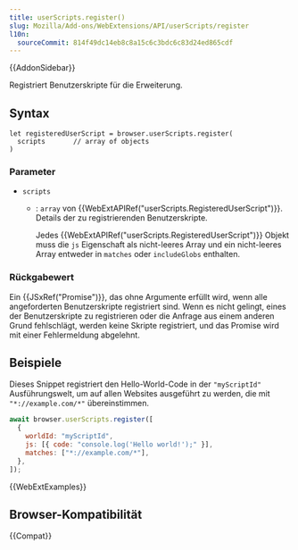 ```yaml
---
title: userScripts.register()
slug: Mozilla/Add-ons/WebExtensions/API/userScripts/register
l10n:
  sourceCommit: 814f49dc14eb8c8a15c6c3bdc6c83d24ed865cdf
---
```


{{AddonSidebar}}

Registriert Benutzerskripte für die Erweiterung.

## Syntax

```js-nolint
let registeredUserScript = browser.userScripts.register(
  scripts       // array of objects
)
```

### Parameter

- `scripts`

  - : `array` von {{WebExtAPIRef("userScripts.RegisteredUserScript")}}. Details der zu registrierenden Benutzerskripte.

    Jedes {{WebExtAPIRef("userScripts.RegisteredUserScript")}} Objekt muss die `js` Eigenschaft als nicht-leeres Array und ein nicht-leeres Array entweder in `matches` oder `includeGlobs` enthalten.

### Rückgabewert

Ein {{JSxRef("Promise")}}, das ohne Argumente erfüllt wird, wenn alle angeforderten Benutzerskripte registriert sind. Wenn es nicht gelingt, eines der Benutzerskripte zu registrieren oder die Anfrage aus einem anderen Grund fehlschlägt, werden keine Skripte registriert, und das Promise wird mit einer Fehlermeldung abgelehnt.

## Beispiele

Dieses Snippet registriert den Hello-World-Code in der `"myScriptId"` Ausführungswelt, um auf allen Websites ausgeführt zu werden, die mit `"*://example.com/*"` übereinstimmen.

```js
await browser.userScripts.register([
  {
    worldId: "myScriptId",
    js: [{ code: "console.log('Hello world!');" }],
    matches: ["*://example.com/*"],
  },
]);
```

{{WebExtExamples}}

## Browser-Kompatibilität

{{Compat}}
